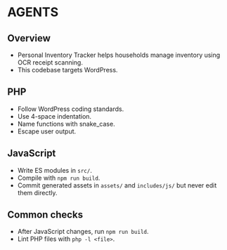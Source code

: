 # AGENTS

## Overview
- Personal Inventory Tracker helps households manage inventory using OCR receipt scanning.
- This codebase targets WordPress.

## PHP
- Follow WordPress coding standards.
- Use 4-space indentation.
- Name functions with snake_case.
- Escape user output.

## JavaScript
- Write ES modules in `src/`.
- Compile with `npm run build`.
- Commit generated assets in `assets/` and `includes/js/` but never edit them directly.

## Common checks
- After JavaScript changes, run `npm run build`.
- Lint PHP files with `php -l <file>`.
